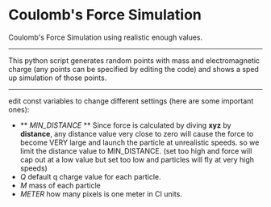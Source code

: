 # Coulomb's Force Simulation
Coulomb's Force Simulation using realistic enough values.
___
This python script generates random points with mass and electromagnetic charge (any points can be specified by editing the code) and shows a sped up simulation of those points.
___
edit const variables to change different settings (here are some important ones):
- ** *MIN_DISTANCE* ** Since force is calculated by diving **xyz** by **distance**, any distance value very close to zero will cause the force to become VERY large and launch the particle at unrealistic speeds. so we limit the distance value to MIN_DISTANCE. (set too high and force will cap out at a low value but set too low and particles will fly at very high speeds) 
- *Q* default q charge value for each particle.
- *M* mass of each particle
- *METER* how many pixels is one meter in CI units.
